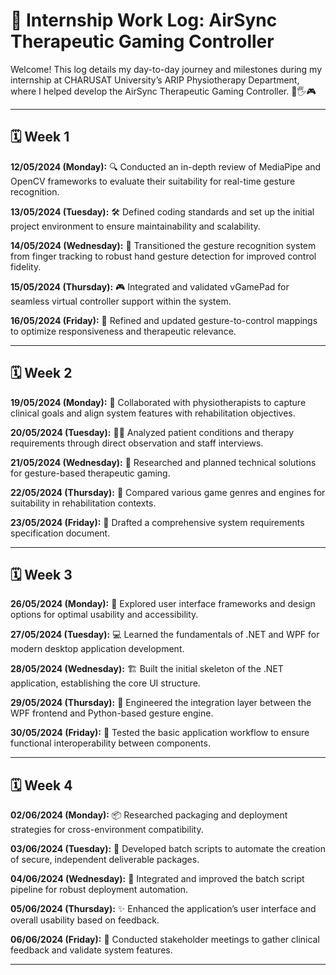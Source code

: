 # 📝 Internship Work Log: AirSync Therapeutic Gaming Controller

Welcome! This log details my day-to-day journey and milestones during my internship at CHARUSAT University’s ARIP Physiotherapy Department, where I helped develop the AirSync Therapeutic Gaming Controller. 🚀🖐️🎮

---


## 🗓️ Week 1

**12/05/2024 (Monday):**
🔍 Conducted an in-depth review of MediaPipe and OpenCV frameworks to evaluate their suitability for real-time gesture recognition.

**13/05/2024 (Tuesday):**
🛠️ Defined coding standards and set up the initial project environment to ensure maintainability and scalability.

**14/05/2024 (Wednesday):**
🤚 Transitioned the gesture recognition system from finger tracking to robust hand gesture detection for improved control fidelity.

**15/05/2024 (Thursday):**
🎮 Integrated and validated vGamePad for seamless virtual controller support within the system.

**16/05/2024 (Friday):**
🔄 Refined and updated gesture-to-control mappings to optimize responsiveness and therapeutic relevance.

---

## 🗓️ Week 2

**19/05/2024 (Monday):**
🤝 Collaborated with physiotherapists to capture clinical goals and align system features with rehabilitation objectives.

**20/05/2024 (Tuesday):**
🧑‍⚕️ Analyzed patient conditions and therapy requirements through direct observation and staff interviews.

**21/05/2024 (Wednesday):**
🧠 Researched and planned technical solutions for gesture-based therapeutic gaming.

**22/05/2024 (Thursday):**
🎲 Compared various game genres and engines for suitability in rehabilitation contexts.

**23/05/2024 (Friday):**
📝 Drafted a comprehensive system requirements specification document.

---

## 🗓️ Week 3

**26/05/2024 (Monday):**
🎨 Explored user interface frameworks and design options for optimal usability and accessibility.

**27/05/2024 (Tuesday):**
💻 Learned the fundamentals of .NET and WPF for modern desktop application development.

**28/05/2024 (Wednesday):**
🏗️ Built the initial skeleton of the .NET application, establishing the core UI structure.

**29/05/2024 (Thursday):**
🔗 Engineered the integration layer between the WPF frontend and Python-based gesture engine.

**30/05/2024 (Friday):**
🧪 Tested the basic application workflow to ensure functional interoperability between components.

---

## 🗓️ Week 4

**02/06/2024 (Monday):**
📦 Researched packaging and deployment strategies for cross-environment compatibility.

**03/06/2024 (Tuesday):**
📜 Developed batch scripts to automate the creation of secure, independent deliverable packages.

**04/06/2024 (Wednesday):**
🔄 Integrated and improved the batch script pipeline for robust deployment automation.

**05/06/2024 (Thursday):**
✨ Enhanced the application’s user interface and overall usability based on feedback.

**06/06/2024 (Friday):**
👥 Conducted stakeholder meetings to gather clinical feedback and validate system features.

---


